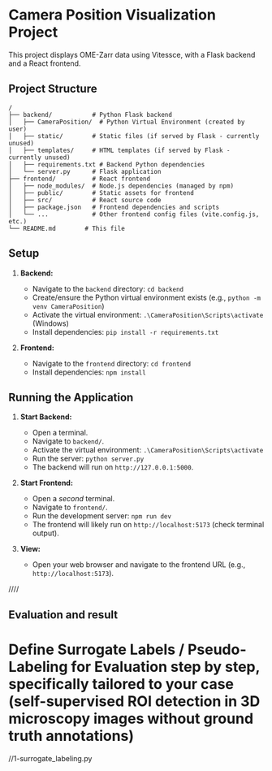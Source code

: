 # Camera Position Visualization Project

This project displays OME-Zarr data using Vitessce, with a Flask backend and a React frontend.

## Project Structure

```
/
├── backend/           # Python Flask backend
│   ├── CameraPosition/  # Python Virtual Environment (created by user)
│   ├── static/        # Static files (if served by Flask - currently unused)
│   ├── templates/     # HTML templates (if served by Flask - currently unused)
│   ├── requirements.txt # Backend Python dependencies
│   └── server.py      # Flask application
├── frontend/          # React frontend
│   ├── node_modules/  # Node.js dependencies (managed by npm)
│   ├── public/        # Static assets for frontend
│   ├── src/           # React source code
│   ├── package.json   # Frontend dependencies and scripts
│   └── ...            # Other frontend config files (vite.config.js, etc.)
└── README.md        # This file
```

## Setup

1.  **Backend:**
    *   Navigate to the `backend` directory: `cd backend`
    *   Create/ensure the Python virtual environment exists (e.g., `python -m venv CameraPosition`)
    *   Activate the virtual environment: `.\CameraPosition\Scripts\activate` (Windows)
    *   Install dependencies: `pip install -r requirements.txt`

2.  **Frontend:**
    *   Navigate to the `frontend` directory: `cd frontend`
    *   Install dependencies: `npm install`

## Running the Application

1.  **Start Backend:**
    *   Open a terminal.
    *   Navigate to `backend/`.
    *   Activate the virtual environment: `.\CameraPosition\Scripts\activate`
    *   Run the server: `python server.py`
    *   The backend will run on `http://127.0.0.1:5000`.

2.  **Start Frontend:**
    *   Open a *second* terminal.
    *   Navigate to `frontend/`.
    *   Run the development server: `npm run dev`
    *   The frontend will likely run on `http://localhost:5173` (check terminal output).

3.  **View:**
    *   Open your web browser and navigate to the frontend URL (e.g., `http://localhost:5173`). 




////
## Evaluation and result 
# Define Surrogate Labels / Pseudo-Labeling for Evaluation step by step, specifically tailored to your case (self-supervised ROI detection in 3D microscopy images without ground truth annotations)

//1-surrogate_labeling.py
